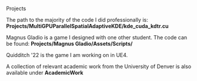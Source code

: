 Projects

The path to the majority of the code I did professionally is: **Projects/MultiGPUParallelSpatialAdaptiveKDE/kde_cuda_kdtr.cu**

Magnus Gladio is a game I designed with one other student. The code can be found: **Projects/Magnus Gladio/Assets/Scripts/**

Quidditch '22 is the game I am working on in UE4.

A collection of relevant academic work from the University of Denver is also available under **AcademicWork**
